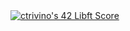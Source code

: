 <body>
  <a href="https://github.com/JaeSeoKim/badge42"><img src="https://badge42.vercel.app/api/v2/clailj1hk01110gl7wz4oh8bz/project/2794239" alt="ctrivino's 42 Libft Score" /></a>
  </body>
